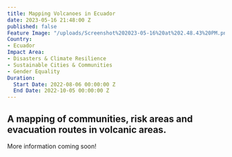 ```yaml
---
title: Mapping Volcanoes in Ecuador
date: 2023-05-16 21:48:00 Z
published: false
Feature Image: "/uploads/Screenshot%202023-05-16%20at%202.48.43%20PM.png"
Country:
- Ecuador
Impact Area:
- Disasters & Climate Resilience
- Sustainable Cities & Communities
- Gender Equality
Duration:
  Start Date: 2022-08-06 00:00:00 Z
  End Date: 2022-10-05 00:00:00 Z
---
```


## A mapping of communities, risk areas and evacuation routes in volcanic areas.

More information coming soon!
